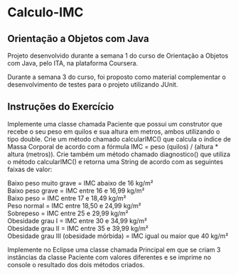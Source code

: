 # Calculo-IMC

## Orientação a Objetos com Java
Projeto desenvolvido durante a semana 1 do curso de Orientação a Objetos com Java, pelo ITA, na plataforma Coursera.

Durante a semana 3 do curso, foi proposto como material complementar o desenvolvimento de testes para o projeto utilizando JUnit.

## Instruções do Exercício
Implemente uma classe chamada Paciente que possui um construtor que recebe o seu peso em quilos e sua altura em metros, ambos utilizando o tipo double. Crie um método chamado calcularIMC() que calcula o índice de Massa Corporal de acordo com a fórmula IMC = peso (quilos) / (altura * altura (metros)). Crie também um método chamado diagnostico() que utiliza o método calcularIMC() e retorna uma String de acordo com as seguintes faixas de valor:

Baixo peso muito grave = IMC abaixo de 16 kg/m²<br/>
Baixo peso grave = IMC entre 16 e 16,99 kg/m²<br/>
Baixo peso = IMC entre 17 e 18,49 kg/m²<br/>
Peso normal = IMC entre 18,50 e 24,99 kg/m²<br/>
Sobrepeso = IMC entre 25 e 29,99 kg/m²<br/>
Obesidade grau I = IMC entre 30 e 34,99 kg/m²<br/>
Obesidade grau II = IMC entre 35 e 39,99 kg/m²<br/>
Obesidade grau III (obesidade mórbida) = IMC igual ou maior que 40 kg/m²<br/>

Implemente no Eclipse uma classe chamada Principal em que se criam 3 instâncias da classe Paciente com valores diferentes e se imprime no console o resultado dos dois métodos criados.
